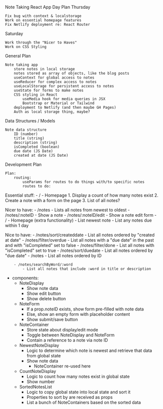 Note Taking React App
Day Plan
Thursday

    Fix bug with context & localstorage
    Work on essential homepage features
    Fix Netlify deployment re: React Router

Saturday

    Work through the "Nicer to Haves"
    Work on CSS Styling

General Plan

    Note taking app
        store notes in local storage
        notes stored as array of objects, like the blog posts
        useContext for global access to notes
        useReducer for complex access to notes
        useLocalStorage for persistent access to notes
        useState for forms to make notes
        CSS styling in React
            useMedia hook for media queries in JSX
            Bootstrap or Material or Tailwind
        deployment to Netlify (and then maybe GH Pages)
        Auth as local storage thing, maybe?

Data Structures / Models

    Note data structure
        ID (number)
        title (string)
        description (string)
        isCompleted (boolean)
        due date (JS Date)
        created at date (JS Date)

Development Plan

    Plan:
        routing:
            useParams for routes to do things with/to specific notes
            routes to do:

Essential stuff: - / - Homepage 1. Display a count of how many notes exist 2. Create a note with a form on the page 3. List of all notes?

Nicer to have: - /notes - Lists all notes from newest to oldest - /notes/:noteID - Show a note - /notes/:noteID/edit - Show a note edit form - / - Homepage (extra functionality) - List newest note - List any notes due within 1 day

Nice to have: - /notes/sort/createddate - List all notes ordered by "created at date" - /notes/filter/overdue - List all notes with a "due date" in the past and with "isCompleted" set to false - /notes/filter/done - List all notes with "isCompleted" set to true - /notes/sort/duedate - List all notes ordered by "due date" - /notes - List all notes ordered by ID

		- /notes/searchByWord/:word
			- List all notes that include :word in title or description 

- components:
	- NoteDisplay
		- Show note data
		- Show edit button
		- Show delete button 
	- NoteForm
		- If a prop.noteID exists, show form pre-filled with note data 
		- Else, show an empty form with placeholder content 
		- Show submit/save button  
	- NoteContainer
		- Store state about display/edit mode
		- Toggle between NoteDisplay and NoteForm 
		- Contain a reference to a note via note ID 
	- NewestNoteDisplay
		- Logic to determine which note is newest and retrieve that data from global state
		- Show note data 
			- NoteContainer re-used here 
	- CountNoteDisplay
		- Logic to count how many notes exist in global state 
		- Show number
	- SortedNotesList
		- Logic to copy global state into local state and sort it
		- Properties to sort by are received as props 
		- List a bunch of NoteContainers based on the sorted data 
